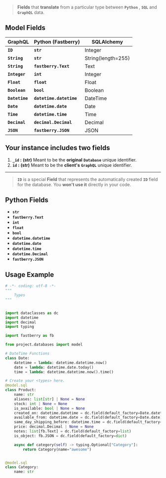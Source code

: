 > **Fields** that **translate** from a particular type between **`Python`** , **`SQL`** and **`GraphQL`** data.

## Model **Fields**

| GraphQL        | Python (Fastberry)      | SQLAlchemy         |
| -------------- | ----------------------- | ------------------ |
| **`ID`**       | **`str`**               | Integer            |
| **`String`**   | **`str`**               | String(length=255) |
| **`String`**   | **`fastberry.Text`**    | Text               |
| **`Integer`**  | **`int`**               | Integer            |
| **`Float`**    | **`float`**             | Float              |
| **`Boolean`**  | **`bool`**              | Boolean            |
| **`Datetime`** | **`datetime.datetime`** | DateTime           |
| **`Date`**     | **`datetime.date`**     | Date               |
| **`Time`**     | **`datetime.time`**     | Time               |
| **`Decimal`**  | **`decimal.Decimal`**   | Decimal            |
| **`JSON`**     | **`fastberry.JSON`**    | JSON               |

## Your **instance** includes **two** fields

1. **`_id` :** **(str)** Meant to be the **original** **`Database`** unique identifier.
2. **`id` :** **(str)** Meant to be the **client's** **`GraphQL`** unique identifier.

---

> **`ID`** is a special **Field** that represents the automatically created **`ID`** field for the database.
> You **won't use it** directly in your code.

## Python **Fields**

- **`str`**
- **`fastberry.Text`**
- **`int`**
- **`float`**
- **`bool`**
- **`datetime.datetime`**
- **`datetime.date`**
- **`datetime.time`**
- **`datetime.Decimal`**
- **`fastberry.JSON`**

## Usage **Example**

```python title="types.py"
# -*- coding: utf-8 -*-
"""
    Types
"""


import dataclasses as dc
import datetime
import decimal
import typing

import fastberry as fb

from project.databases import model

# DateTime Functions
class Date:
    datetime = lambda: datetime.datetime.now()
    date = lambda: datetime.date.today()
    time = lambda: datetime.datetime.now().time()

# Create your <types> here.
@model.sql
class Product:
    name: str
    aliases: list[str] | None = None
    stock: int | None = None
    is_available: bool | None = None
    created_on: datetime.datetime = dc.field(default_factory=Date.datetime)
    available_from: datetime.date = dc.field(default_factory=Date.date)
    same_day_shipping_before: datetime.time = dc.field(default_factory=Date.time)
    price: decimal.Decimal | None = None
    notes: list[fb.Text] = dc.field(default_factory=list)
    is_object: fb.JSON = dc.field(default_factory=dict)

    async def category(self) -> typing.Optional["Category"]:
        return Category(name="awesome")


@model.sql
class Category:
    name: str
```

